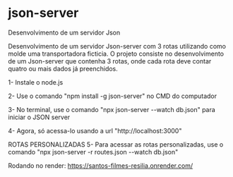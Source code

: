 # json-server

Desenvolvimento de um servidor Json

Desenvolvimento de um servidor Json-server com 3 rotas utilizando como molde uma transportadora ficticia. O projeto consiste no desenvolvimento de um Json-server que contenha 3 rotas, onde cada rota deve contar quatro ou mais dados já preenchidos.

<p>1- Instale o node.js</p>
<p>2- Use o comando "npm install -g json-server" no CMD do computador</p>
<p>3- No terminal, use o comando "npx json-server --watch db.json" para iniciar o JSON server</p>
<p>4- Agora, só acessa-lo usando a url "http://localhost:3000"</p>

ROTAS PERSONALIZADAS
5- Para acessar as rotas personalizadas, use o comando "npx json-server -r routes.json --watch db.json"

Rodando no render:
https://santos-filmes-resilia.onrender.com/
